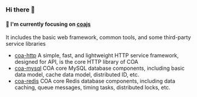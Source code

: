 ### Hi there 👋


#### 🔭 I'm currently focusing on [coajs](https://github.com/coajs)

  It includes the basic web framework, common tools, and some third-party service libraries

  - [coa-http](https://github.com/coajs/coa-http) A simple, fast, and lightweight HTTP service framework, designed for API, is the core HTTP library of COA
  - [coa-mysql](https://github.com/coajs/coa-mysql) COA core MySQL database components, including basic data model, cache data model, distributed ID, etc.
  - [coa-redis](https://github.com/coajs/coa-redis) COA core Redis database components, including data caching, queue messages, timing tasks, distributed locks, etc.
  

<!--
**adaex/adaex** is a ✨ _special_ ✨ repository because its `README.md` (this file) appears on your GitHub profile.

Here are some ideas to get you started:

- 🔭 I’m currently working on ...
- 🌱 I’m currently learning ...
- 👯 I’m looking to collaborate on ...
- 🤔 I’m looking for help with ...
- 💬 Ask me about ...
- 📫 How to reach me: ...
- 😄 Pronouns: ...
- ⚡ Fun fact: ...
-->
